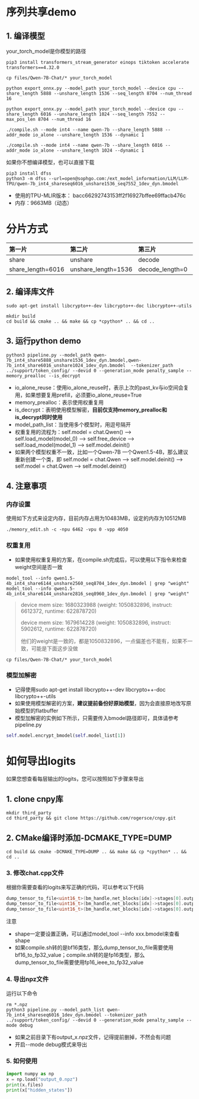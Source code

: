 # 序列共享demo

## 1. 编译模型
your_torch_model是你模型的路径
```shell
pip3 install transformers_stream_generator einops tiktoken accelerate transformers==4.32.0

cp files/Qwen-7B-Chat/* your_torch_model

python export_onnx.py --model_path your_torch_model --device cpu --share_length 5888 --unshare_length 1536 --seq_length 8704 --num_thread 16

python export_onnx.py --model_path your_torch_model --device cpu --share_length 6016 --unshare_length 1024 --seq_length 7552 --max_pos_len 8704 --num_thread 16

./compile.sh --mode int4 --name qwen-7b --share_length 5888 --addr_mode io_alone --unshare_length 1536 --dynamic 1

./compile.sh --mode int4 --name qwen-7b --share_length 6016 --addr_mode io_alone --unshare_length 1024 --dynamic 1
```
如果你不想编译模型，也可以直接下载
```shell
pip3 install dfss
python3 -m dfss --url=open@sophgo.com:/ext_model_information/LLM/LLM-TPU/qwen-7b_int4_shareseq6016_unshare1536_seq7552_1dev_dyn.bmodel
```
* 使用的TPU-MLIR版本： bacc66292743153ff2f16927bffee69ffacb476c
* 内存：9663MB（动态）

# 分片方式
|第一片                  |第二片                 |第三片              |总长度              |
|:-                     |:-                     |:-                 |:-                 |
|share                  |unshare                |decode             |seq                |
|share_length=6016      |unshare_length=1536    |decode_length=0    |seq_length=7552    |

## 2. 编译库文件
```shell
sudo apt-get install libcrypto++-dev libcrypto++-doc libcrypto++-utils

mkdir build
cd build && cmake .. && make && cp *cpython* .. && cd ..
```

## 3. 运行python demo
```shell
python3 pipeline.py --model_path qwen-7b_int4_share5888_unshare1536_1dev_dyn.bmodel,qwen-7b_int4_share6016_unshare1024_1dev_dyn.bmodel  --tokenizer_path ../support/token_config/ --devid 0 --generation_mode penalty_sample --memory_prealloc --is_decrypt
```
* io_alone_reuse：使用io_alone_reuse时，表示上次的past_kv与io空间会复用，如果想要复用prefill，必须要io_alone_reuse=True
* memory_prealloc：表示使用权重复用
* is_decrypt：表明使用模型解密，**目前仅支持memory_prealloc和is_decrypt同时使用**
* model_path_list：当使用多个模型时，用逗号隔开
* 权重复用的流程为：self.model = chat.Qwen() --> self.load_model(model_0) --> self.free_device --> self.load_model(model_1) --> self.model.deinit()
* 如果两个模型权重不一致，比如一个Qwen-7B 一个Qwen1.5-4B，那么建议重新创建一个类，即 self.model = chat.Qwen --> self.model.deinit() --> self.model = chat.Qwen --> self.model.deinit()


## 4. 注意事项

### 内存设置

使用如下方式来设定内存，目前内存占用为10483MB，设定的内存为10512MB
```shell
./memory_edit.sh -c -npu 6462 -vpu 0 -vpp 4050
```

### 权重复用
* 如果使用权重复用的方案，在compile.sh完成后，可以使用以下指令来检查weight空间是否一致

```shell
model_tool --info qwen1.5-4b_int4_share6144_unshare2560_seq8704_1dev_dyn.bmodel | grep "weight"
model_tool --info qwen1.5-4b_int4_share6144_unshare2816_seq8960_1dev_dyn.bmodel | grep "weight"
```
> device mem size: 1680323988 (weight: 1050832896, instruct: 6612372, runtime: 622878720)
>
> device mem size: 1679614228 (weight: 1050832896, instruct: 5902612, runtime: 622878720)
>
> 他们的weight是一致的，都是1050832896，一点偏差也不能有，如果不一致，可能是下面这步没做
```shell
cp files/Qwen-7B-Chat/* your_torch_model
```

### 模型加解密
* 记得使用sudo apt-get install libcrypto++-dev libcrypto++-doc libcrypto++-utils
* 如果使用模型解密的方案，**建议提前备份好原始模型**，因为会直接原地改写原始模型的flatbuffer
* 模型加解密的实例如下所示，只需要传入bmodel路径即可，具体请参考pipeline.py
```python
self.model.encrypt_bmodel(self.model_list[1])
```

# 如何导出logits
如果您想查看每层输出的logits，您可以按照如下步骤来导出

## 1. clone cnpy库
```
mkdir third_party
cd third_party && git clone https://github.com/rogersce/cnpy.git
```

## 2. CMake编译时添加-DCMAKE_TYPE=DUMP
```shell
cd build && cmake -DCMAKE_TYPE=DUMP .. && make && cp *cpython* .. && cd ..
```

### 3. 修改chat.cpp文件
根据你需要查看的logits来写正确的代码，可以参考以下代码
```cpp
dump_tensor_to_file<uint16_t>(bm_handle,net_blocks[idx]->stages[0].output_mems[0],{1,6016,4096},"output_" + std::to_string(idx) + ".npz","hidden_states");
dump_tensor_to_file<uint16_t>(bm_handle,net_blocks[idx]->stages[0].output_mems[1],{1,6016,32,128},"output_" + std::to_string(idx) + ".npz","present_key");
dump_tensor_to_file<uint16_t>(bm_handle,net_blocks[idx]->stages[0].output_mems[2],{1,6016,32,128},"output_" + std::to_string(idx) + ".npz","present_value");
```
注意
* shape一定要设置正确，可以通过model_tool --info xxx.bmodel来查看shape
* 如果compile.sh转的是bf16类型，那么dump_tensor_to_file需要使用bf16_to_fp32_value；compile.sh转的是fp16类型，那么dump_tensor_to_file需要使用fp16_ieee_to_fp32_value

### 4. 导出npz文件
运行以下命令
```shell
rm *.npz
python3 pipeline.py --model_path_list qwen-7b_int4_shareseq6016_1dev_dyn.bmodel --tokenizer_path ../support/token_config/ --devid 0 --generation_mode penalty_sample --mode debug
```

* 如果之前目录下有output_x.npz文件，记得提前删掉，不然会有问题
* 开启--mode debug模式来导出

### 5. 如何使用
```python
import numpy as np
x = np.load("output_0.npz")
print(x.files)
print(x["hidden_states"])
```


